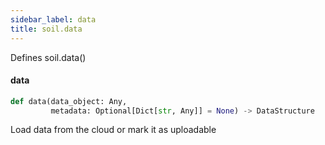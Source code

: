 ```yaml
---
sidebar_label: data
title: soil.data
---
```


Defines soil.data()

#### data

```python
def data(data_object: Any,
         metadata: Optional[Dict[str, Any]] = None) -> DataStructure
```

Load data from the cloud or mark it as uploadable

